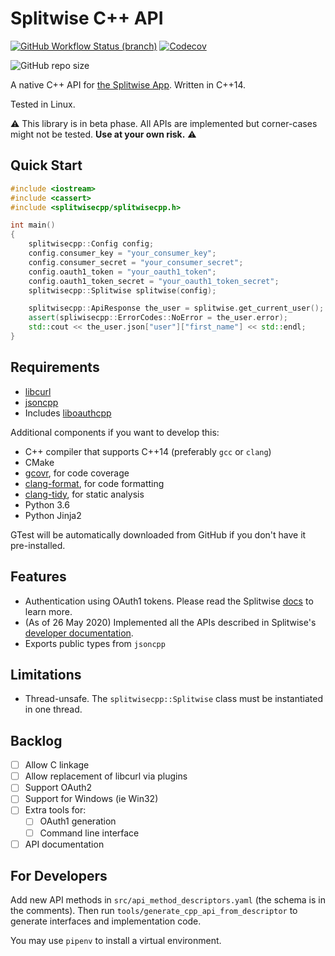 # Splitwise C++ API

[![GitHub Workflow Status (branch)](https://img.shields.io/github/workflow/status/ginolatorilla/splitwisecpp/C%2B%2B%20with%20CMake?style=plastic)](https://github.com/ginolatorilla/splitwisecpp/actions?query=branch%3Amaster)
[![Codecov](https://img.shields.io/codecov/c/gh/ginolatorilla/splitwisecpp?style=plastic)](https://codecov.io/gh/ginolatorilla/splitwisecpp)

![GitHub repo size](https://img.shields.io/github/repo-size/ginolatorilla/splitwisecpp?style=plastic)

A native C++ API for [the Splitwise App](https://www.splitwise.com/). Written in C++14.

Tested in Linux.

:warning: This library is in beta phase. All APIs are implemented but corner-cases might not be tested.
**Use at your own risk.** :warning:

## Quick Start

```cpp
#include <iostream>
#include <cassert>
#include <splitwisecpp/splitwisecpp.h>

int main()
{
    splitwisecpp::Config config;
    config.consumer_key = "your_consumer_key";
    config.consumer_secret = "your_consumer_secret";
    config.oauth1_token = "your_oauth1_token";
    config.oauth1_token_secret = "your_oauth1_token_secret";
    splitwisecpp::Splitwise splitwise(config);

    splitwisecpp::ApiResponse the_user = splitwise.get_current_user();
    assert(spliwisecpp::ErrorCodes::NoError = the_user.error);
    std::cout << the_user.json["user"]["first_name"] << std::endl;
}
```

## Requirements

- [libcurl](https://curl.haxx.se/libcurl/)
- [jsoncpp](https://github.com/open-source-parsers/jsoncpp)
- Includes [liboauthcpp](https://github.com/sirikata/liboauthcpp)

Additional components if you want to develop this:

- C++ compiler that supports C++14 (preferably `gcc` or `clang`)
- CMake
- [gcovr](https://gcovr.com/en/stable/), for code coverage
- [clang-format](https://clang.llvm.org/docs/ClangFormat.html), for code formatting
- [clang-tidy](https://clang.llvm.org/extra/clang-tidy/), for static analysis
- Python 3.6
- Python Jinja2

GTest will be automatically downloaded from GitHub if you don't have it pre-installed.

## Features

- Authentication using OAuth1 tokens.
  Please read the Splitwise [docs](http://dev.splitwise.com/#authentication) to learn more.
- (As of 26 May 2020) Implemented all the APIs described in
  Splitwise's [developer documentation](http://dev.splitwise.com/).
- Exports public types from `jsoncpp`

## Limitations

- Thread-unsafe. The `splitwisecpp::Splitwise` class must be instantiated in one thread.

## Backlog

- [ ] Allow C linkage
- [ ] Allow replacement of libcurl via plugins
- [ ] Support OAuth2
- [ ] Support for Windows (ie Win32)
- [ ] Extra tools for:
  - [ ] OAuth1 generation
  - [ ] Command line interface
- [ ] API documentation

## For Developers

Add new API methods in `src/api_method_descriptors.yaml` (the schema is in the comments).
Then run `tools/generate_cpp_api_from_descriptor` to generate interfaces and implementation code.

You may use `pipenv` to install a virtual environment.
